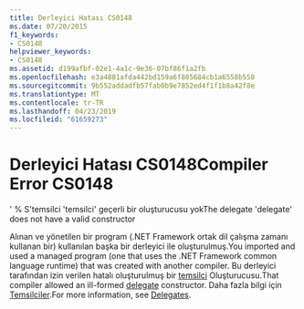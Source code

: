 ```yaml
---
title: Derleyici Hatası CS0148
ms.date: 07/20/2015
f1_keywords:
- CS0148
helpviewer_keywords:
- CS0148
ms.assetid: d199afbf-02e1-4a1c-9e36-07bf86f1a2fb
ms.openlocfilehash: e3a4881afda442bd159a6f885684cb1a6558b550
ms.sourcegitcommit: 9b552addadfb57fab0b9e7852ed4f1f1b8a42f8e
ms.translationtype: MT
ms.contentlocale: tr-TR
ms.lasthandoff: 04/23/2019
ms.locfileid: "61659273"
---
```

# <a name="compiler-error-cs0148"></a><span data-ttu-id="31413-102">Derleyici Hatası CS0148</span><span class="sxs-lookup"><span data-stu-id="31413-102">Compiler Error CS0148</span></span>
<span data-ttu-id="31413-103">' % S'temsilci 'temsilci' geçerli bir oluşturucusu yok</span><span class="sxs-lookup"><span data-stu-id="31413-103">The delegate 'delegate' does not have a valid constructor</span></span>  
  
 <span data-ttu-id="31413-104">Alınan ve yönetilen bir program (.NET Framework ortak dil çalışma zamanı kullanan bir) kullanılan başka bir derleyici ile oluşturulmuş.</span><span class="sxs-lookup"><span data-stu-id="31413-104">You imported and used a managed program (one that uses the .NET Framework common language runtime) that was created with another compiler.</span></span> <span data-ttu-id="31413-105">Bu derleyici tarafından izin verilen hatalı oluşturulmuş bir [temsilci](../../csharp/language-reference/keywords/delegate.md) Oluşturucusu.</span><span class="sxs-lookup"><span data-stu-id="31413-105">That compiler allowed an ill-formed [delegate](../../csharp/language-reference/keywords/delegate.md) constructor.</span></span> <span data-ttu-id="31413-106">Daha fazla bilgi için [Temsilciler](../../csharp/programming-guide/delegates/index.md).</span><span class="sxs-lookup"><span data-stu-id="31413-106">For more information, see [Delegates](../../csharp/programming-guide/delegates/index.md).</span></span>
